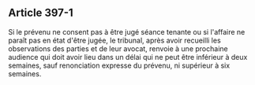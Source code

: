 Article 397-1
----
Si le prévenu ne consent pas à être jugé séance tenante ou si l'affaire ne
paraît pas en état d'être jugée, le tribunal, après avoir recueilli les
observations des parties et de leur avocat, renvoie à une prochaine audience qui
doit avoir lieu dans un délai qui ne peut être inférieur à deux semaines, sauf
renonciation expresse du prévenu, ni supérieur à six semaines.

